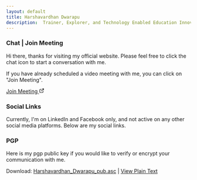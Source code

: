 ```yaml
---
layout: default
title: Harshavardhan Dwarapu
description:  Trainer, Explorer, and Technology Enabled Education Innovator
---
```


### Chat | Join Meeting

<p>Hi there, thanks for visiting my official website. Please feel free to click the chat icon to start a conversation with me.</p>

<p>If you have already scheduled a video meeting with me, you can click on "Join Meeting".</p>

<a href="{{ site.meet_url }}" target="_blank">Join Meeting
              <svg style="display: inline-block; width: 1em; height: 1em;" viewbox="0
              0 48 48">
              <path d="M36 24c-1.2 0-2 0.8-2 2v12c0 1.2-0.8 2-2 2h-22c-1.2
              0-2-0.8-2-2v-22c0-1.2 0.8-2 2-2h12c1.2 0 2-0.8 2-2s-0.8-2-2-2h-12c-3.4
              0-6 2.6-6 6v22c0 3.4 2.6 6 6 6h22c3.4 0 6-2.6
              6-6v-12c0-1.2-0.8-2-2-2z"></path>
              <path d="M43.8 5.2c-0.2-0.4-0.6-0.8-1-1-0.2-0.2-0.6-0.2-0.8-0.2h-12c-1.2
              0-2 0.8-2 2s0.8 2 2 2h7.2l-18.6 18.6c-0.8 0.8-0.8 2 0 2.8 0.4 0.4 0.8
              0.6 1.4 0.6s1-0.2 1.4-0.6l18.6-18.6v7.2c0 1.2 0.8 2 2 2s2-0.8
              2-2v-12c0-0.2 0-0.6-0.2-0.8z"></path>
              </svg>
            </a>

### Social Links

Currently, I'm on LinkedIn and Facebook only, and not active on any other social media platforms. Below are my social links.

### PGP

Here is my pgp public key if you would like to verify or encrypt your communication with me.

Download: <a href="pgp/Harshavardhan_Dwarapu_pub.asc">Harshavardhan_Dwarapu_pub.asc</a> | <a href="../pgp/">View Plain Text</a>